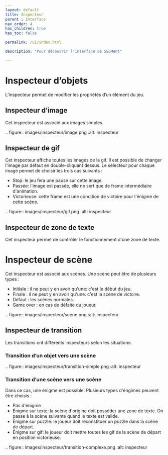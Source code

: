 ```yaml
---
layout: default
title: Inspecteur
parent : Interface
nav_order: 4
has_children: true
has_toc: false

permalink: /ui/index.html

description: "Pour découvrir l'interface de SEGMent"

---
```

# Inspecteur d’objets


L’inspecteur permet de modifier les propriétés d’un élément du jeu.

## Inspecteur d’image

Cet inspecteur est associé aux images simples.

.. figure:: images/inspecteur/image.png
   :alt: inspecteur

## Inspecteur de gif

Cet inspecteur affiche toutes les images de la gif.
Il est possible de changer l'image par défaut en double-cliquant dessus.
Le sélecteur pour chaque image permet de choisir les trois cas suivants :

- Stop: le jeu fera une pause sur cette image.
- Passée: l'image est passée, elle ne sert que de frame intermédiaire d'animation.
- Victorieuse: cette frame est une condition de victoire pour l'énigme de cette scène.

.. figure:: images/inspecteur/gif.png
   :alt: inspecteur

## Inspecteur de zone de texte

Cet inspecteur permet de contrôler le fonctionnement d'une zone de texte.


# Inspecteur de scène

Cet inspecteur est associé aux scènes.
Une scène peut être de plusieurs types :
- Initiale : il ne peut y en avoir qu'une: c'est le début du jeu.
- Finale : il ne peut y en avoir qu'une: c'est la scène de victoire.
- Défaut : les scènes normales.
- Game over : en cas de défaite du joueur.

.. figure:: images/inspecteur/scene.png
   :alt: inspecteur

## Inspecteur de transition


Les transitions ont différents inspecteurs selon les situations:

### Transition d’un objet vers une scène

.. figure:: images/inspecteur/transition-simple.png
   :alt: inspecteur


### Transition d’une scène vers une scène

Dans ce cas, une énigme est possible.
Plusieurs types d'éngimes peuvent être choisis :
- Pas d'énigme
- Énigme sur texte: la scène d'origine doit posséder une zone de texte.
  On passe à la scène suivante quand le texte est valide.
- Énigme sur puzzle: le joueur doit reconstituer un puzzle dans la scène de départ.
- Énigme sur gif: le joueur doit mettre toutes les gif de la scène de départ
en position victorieuse.

.. figure:: images/inspecteur/transition-complexe.png
   :alt: inspecteur
